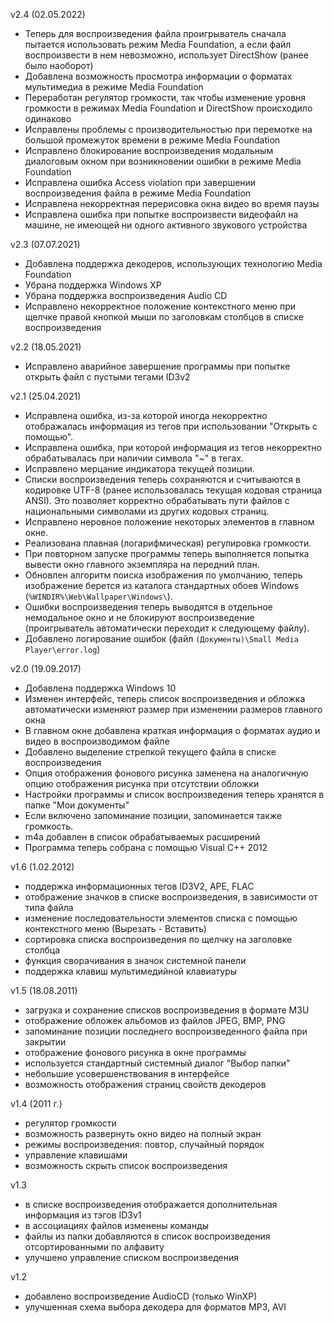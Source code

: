 v2.4 (02.05.2022)
- Теперь для воспроизведения файла проигрыватель сначала пытается использовать режим Media Foundation, а если файл воспроизвести в нем невозможно, использует DirectShow (ранее было наоборот)
- Добавлена возможность просмотра информации о форматах мультимедиа в режиме Media Foundation
- Переработан регулятор громкости, так чтобы изменение уровня громкости в режимах Media Foundation и DirectShow происходило одинаково
- Исправлены проблемы с производительностью при перемотке на большой промежуток времени в режиме Media Foundation
- Исправлено блокирование воспроизведения модальным диалоговым окном при возникновении ошибки в режиме Media Foundation
- Исправлена ошибка Access violation при завершении воспроизведения файла в режиме Media Foundation
- Исправлена некорректная перерисовка окна видео во время паузы
- Исправлена ошибка при попытке воспроизвести видеофайл на машине, не имеющей ни одного активного звукового устройства

v2.3 (07.07.2021)
- Добавлена поддержка декодеров, использующих технологию Media Foundation
- Убрана поддержка Windows XP
- Убрана поддержка воспроизведения Audio CD
- Исправлено некорректное положение контекстного меню при щелчке правой кнопкой мыши по заголовкам столбцов в списке воспроизведения

v2.2 (18.05.2021)
- Исправлено аварийное завершение программы при попытке открыть файл с пустыми тегами ID3v2

v2.1 (25.04.2021)
- Исправлена ошибка, из-за которой иногда некорректно отображалась информация из тегов при использовании "Открыть с помощью".
- Исправлена ошибка, при которой информация из тегов некорректно обрабатывалась при наличии символа "~" в тегах.
- Исправлено мерцание индикатора текущей позиции.
- Списки воспроизведения теперь сохраняются и считываются в кодировке UTF-8 (ранее использовалась текущая кодовая страница ANSI). Это позволяет корректно обрабатывать пути файлов с национальными символами из других кодовых страниц.
- Исправлено неровное положение некоторых элементов в главном окне.
- Реализована плавная (логарифмическая) регулировка громкости.
- При повторном запуске программы теперь выполняется попытка вывести окно главного экземпляра на передний план.
- Обновлен алгоритм поиска изображения по умолчанию, теперь изображение берется из каталога стандартных обоев Windows (`%WINDIR%\Web\Wallpaper\Windows\`).
- Ошибки воспроизведения теперь выводятся в отдельное немодальное окно и не блокируют воспроизведение (проигрыватель автоматически переходит к следующему файлу).
- Добавлено логирование ошибок (файл `(Документы)\Small Media Player\error.log`)

v2.0 (19.09.2017)
- Добавлена поддержка Windows 10
- Изменен интерфейс, теперь список воспроизведения и обложка автоматически изменяют размер при изменении размеров главного окна
- В главном окне добавлена краткая информация о форматах аудио и видео в воспроизводимом файле
- Добавлено выделение стрелкой текущего файла в списке воспроизведения
- Опция отображения фонового рисунка заменена на аналогичную опцию отображения рисунка при отсутствии обложки
- Настройки программы и список воспроизведения теперь хранятся в папке "Мои документы"
- Если включено запоминание позиции, запоминается также громкость.
- m4a добавлен в список обрабатываемых расширений
- Программа теперь собрана с помощью Visual C++ 2012

v1.6 (1.02.2012)
- поддержка информационных тегов ID3V2, APE, FLAC
- отображение значков в списке воспроизведения, в зависимости от типа файла
- изменение последовательности элементов списка с помощью контекстного меню (Вырезать - Вставить)
- сортировка списка воспроизведения по щелчку на заголовке столбца
- функция сворачивания в значок системной панели
- поддержка клавиш мультимедийной клавиатуры

v1.5 (18.08.2011)
- загрузка и сохранение списков воспроизведения в формате M3U
- отображение обложек альбомов из файлов JPEG, BMP, PNG
- запоминание позиции последнего воспроизведенного файла при закрытии
- отображение фонового рисунка в окне программы
- используется стандартный системный диалог "Выбор папки"
- небольшие усовершенствования в интерфейсе
- возможность отображения страниц свойств декодеров

v1.4 (2011 г.)
- регулятор громкости
- возможность развернуть окно видео на полный экран
- режимы воспроизведения: повтор, случайный порядок
- управление клавишами
- возможность скрыть список воспроизведения

v1.3
- в списке воспроизведения отображается дополнительная информация из тэгов ID3v1
- в ассоциациях файлов изменены команды
- файлы из папки добавляются в список воспроизведения отсортированными по алфавиту
- улучшено управление списком воспроизведения

v1.2
- добавлено воспроизведение AudioCD (только WinXP)
- улучшенная схема выбора декодера для форматов MP3, AVI
